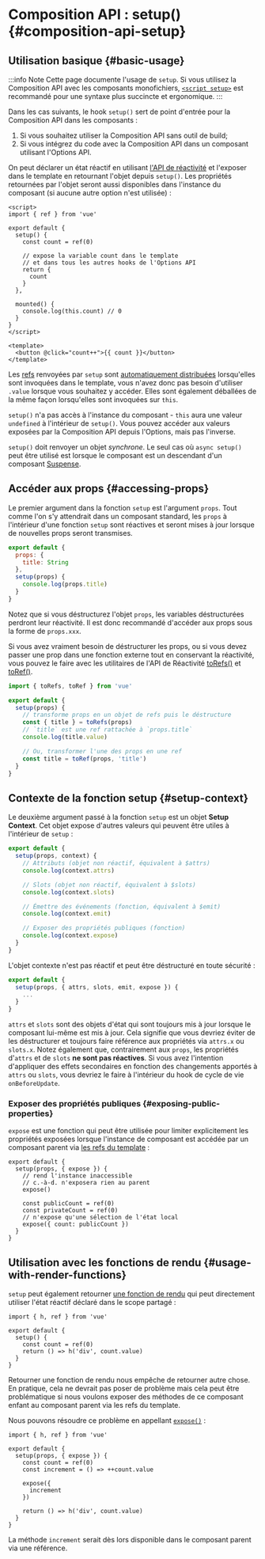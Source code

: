 # Composition API : setup() {#composition-api-setup}

## Utilisation basique {#basic-usage}
:::info Note
Cette page documente l'usage de `setup`. Si vous utilisez la Composition API avec les composants monofichiers, [`<script setup>`](/api/sfc-script-setup.html) est recommandé pour une syntaxe plus succincte et ergonomique.
:::

Dans les cas suivants, le hook `setup()` sert de point d'entrée pour la Composition API dans les composants :

1. Si vous souhaitez utiliser la Composition API sans outil de build;
2. Si vous intégrez du code avec la Composition API dans un composant utilisant l'Options API.

On peut déclarer un état réactif en utilisant [l'API de réactivité](./reactivity-core.html) et l'exposer dans le template en retournant l'objet depuis `setup()`. Les propriétés retournées par l'objet seront aussi disponibles dans l'instance du composant (si aucune autre option n'est utilisée) :

```vue
<script>
import { ref } from 'vue'

export default {
  setup() {
    const count = ref(0)

    // expose la variable count dans le template
    // et dans tous les autres hooks de l'Options API
    return {
      count
    }
  },

  mounted() {
    console.log(this.count) // 0
  }
}
</script>

<template>
  <button @click="count++">{{ count }}</button>
</template>
```

Les [refs](/api/reactivity-core.html#ref) renvoyées par `setup` sont [automatiquement distribuées](/guide/essentials/reactivity-fundamentals.html#deep-reactivity) lorsqu'elles sont invoquées dans le template, vous n'avez donc pas besoin d'utiliser `.value` lorsque vous souhaitez y accéder. Elles sont également déballées de la même façon lorsqu'elles sont invoquées sur `this`.

`setup()` n'a pas accès à l'instance du composant - `this` aura une valeur `undefined` à l'intérieur de `setup()`. Vous pouvez accéder aux valeurs exposées par la Composition API depuis l'Options, mais pas l'inverse.

`setup()` doit renvoyer un objet _synchrone_. Le seul cas où `async setup()` peut être utilisé est lorsque le composant est un descendant d'un composant [Suspense](../guide/built-ins/suspense.html).

## Accéder aux props {#accessing-props}

Le premier argument dans la fonction `setup` est l'argument `props`. Tout comme l'on s'y attendrait dans un composant standard, les `props` à l'intérieur d'une fonction `setup` sont réactives et seront mises à jour lorsque de nouvelles props seront transmises.

```js
export default {
  props: {
    title: String
  },
  setup(props) {
    console.log(props.title)
  }
}
```

Notez que si vous déstructurez l'objet `props`, les variables déstructurées perdront leur réactivité. Il est donc recommandé d'accéder aux props sous la forme de `props.xxx`.

Si vous avez vraiment besoin de déstructurer les props, ou si vous devez passer une prop dans une fonction externe tout en conservant la réactivité, vous pouvez le faire avec les utilitaires de l'API de Réactivité [toRefs()](./reactivity-utilities.html#torefs) et [toRef()](/api/reactivity-utilities.html#toref).

```js
import { toRefs, toRef } from 'vue'

export default {
  setup(props) {
    // transforme props en un objet de refs puis le déstructure
    const { title } = toRefs(props)
    // `title` est une ref rattachée à `props.title` 
    console.log(title.value)

    // Ou, transformer l'une des props en une ref
    const title = toRef(props, 'title')
  }
}
```

## Contexte de la fonction setup {#setup-context}

Le deuxième argument passé à la fonction `setup` est un objet **Setup Context**. Cet objet expose d'autres valeurs qui peuvent être utiles à l'intérieur de `setup` :

```js
export default {
  setup(props, context) {
    // Attributs (objet non réactif, équivalent à $attrs)
    console.log(context.attrs)

    // Slots (objet non réactif, équivalent à $slots)
    console.log(context.slots)

    // Émettre des événements (fonction, équivalent à $emit)
    console.log(context.emit)

    // Exposer des propriétés publiques (fonction)
    console.log(context.expose)
  }
}
```

L'objet contexte n'est pas réactif et peut être déstructuré en toute sécurité :


```js
export default {
  setup(props, { attrs, slots, emit, expose }) {
    ...
  }
}
```

`attrs` et `slots` sont des objets d'état qui sont toujours mis à jour lorsque le composant lui-même est mis à jour. Cela signifie que vous devriez éviter de les déstructurer et toujours faire référence aux propriétés via `attrs.x` ou `slots.x`. Notez également que, contrairement aux `props`, les propriétés d'`attrs` et de `slots` **ne sont pas réactives**. Si vous avez l'intention d'appliquer des effets secondaires en fonction des changements apportés à `attrs` ou `slots`, vous devriez le faire à l'intérieur du hook de cycle de vie `onBeforeUpdate`.

### Exposer des propriétés publiques {#exposing-public-properties}

`expose` est une fonction qui peut être utilisée pour limiter explicitement les propriétés exposées lorsque l'instance de composant est accédée par un composant parent via [les refs du template](/guide/essentials/template-refs.html#ref-on-component) :

```js{5,10}
export default {
  setup(props, { expose }) {
    // rend l'instance inaccessible
    // c.-à-d. n'exposera rien au parent
    expose()

    const publicCount = ref(0)
    const privateCount = ref(0)
    // n'expose qu'une sélection de l'état local
    expose({ count: publicCount })
  }
}
```

## Utilisation avec les fonctions de rendu {#usage-with-render-functions}

`setup` peut également retourner [une fonction de rendu](/guide/extras/render-function.html) qui peut directement utiliser l'état réactif déclaré dans le scope partagé :

```js{6}
import { h, ref } from 'vue'

export default {
  setup() {
    const count = ref(0)
    return () => h('div', count.value)
  }
}
```

Retourner une fonction de rendu nous empêche de retourner autre chose. En pratique, cela ne devrait pas poser de problème mais cela peut être problématique si nous voulons exposer des méthodes de ce composant enfant au composant parent via les refs du template.

Nous pouvons résoudre ce problème en appellant [`expose()`](#exposing-public-properties) :

```js{8-10}
import { h, ref } from 'vue'

export default {
  setup(props, { expose }) {
    const count = ref(0)
    const increment = () => ++count.value

    expose({
      increment
    })

    return () => h('div', count.value)
  }
}
```

La méthode `increment` serait dès lors disponible dans le composant parent via une référence.
